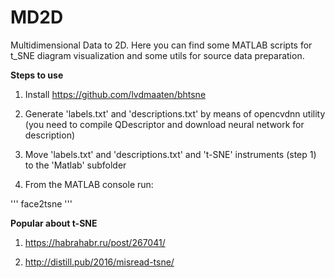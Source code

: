MD2D
===

Multidimensional Data to 2D. Here you can find some MATLAB scripts for t_SNE diagram visualization and some utils for source data preparation.

**Steps to use**

1. Install https://github.com/lvdmaaten/bhtsne

2. Generate 'labels.txt' and 'descriptions.txt' by means of opencvdnn utility (you need to compile QDescriptor and download neural network for description)

3. Move 'labels.txt' and 'descriptions.txt' and 't-SNE' instruments (step 1) to the 'Matlab' subfolder

4. From the MATLAB console run:

'''
    face2tsne
'''

**Popular about t-SNE**

1) https://habrahabr.ru/post/267041/

2) http://distill.pub/2016/misread-tsne/
